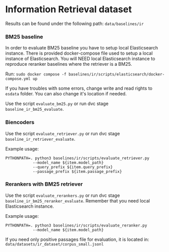 # Information Retrieval dataset

Results can be found under the following path:
`data/baselines/ir`

### BM25 baseline
In order to evaluate BM25 baseline you have to setup local Elasticsearch instance. There is provided docker-compose file used to setup a local instance of Elasticsearch. You will NEED local Elasticsearch instance to reproduce reranker baselines where the retriever is a BM25.

Run:
`sudo docker compose -f baselines/ir/scripts/elasticsearch/docker-compose.yml up`

If you have troubles with some errors, change write and read rights to `esdata` folder. You can also change it's location if needed.


Use the script `evaluate_bm25.py` or run dvc stage `baseline_ir_bm25_evaluate`. 

### Biencoders

Use the script `evaluate_retriever.py` or run dvc stage `baseline_ir_retriever_evaluate`.

Example usage:
```
PYTHONPATH=. python3 baselines/ir/scripts/evaluate_retriever.py
            --model_name ${item.model_path}
            --query_prefix ${item.query_prefix}
            --passage_prefix ${item.passage_prefix}
```

### Rerankers with BM25 retriever

Use the script `evaluate_rerankers.py` or run dvc stage `baseline_ir_bm25_reranker_evaluate`.
Remember that you need local Elasticsearch instance.

Example usage:

```
PYTHONPATH=. python3 baselines/ir/scripts/evaluate_reranker.py
            --model_name ${item.model_path}
```


If you need only positive passages file for evaluation, it is located in: `data/datasets/ir_dataset/corpus_small.jsonl`
